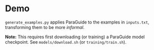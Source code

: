 
# Demo

``generate_examples.py`` applies ParaGuide to the examples in ``inputs.txt``, transforming them to be more *informal*.

**Note:** This requires first downloading (or training) a ParaGuide model checkpoint. See ``models/download.sh`` (or ``training/train.sh``).


